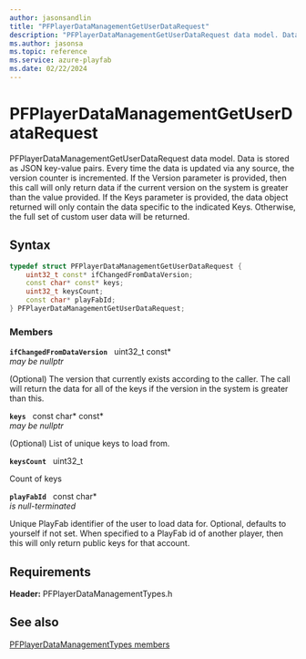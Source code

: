 ```yaml
---
author: jasonsandlin
title: "PFPlayerDataManagementGetUserDataRequest"
description: "PFPlayerDataManagementGetUserDataRequest data model. Data is stored as JSON key-value pairs. Every time the data is updated via any source, the version counter is incremented. If the Version parameter is provided, then this call will only return data if the current version on the system is greater than the value provided. If the Keys parameter is provided, the data object returned will only contain the data specific to the indicated Keys. Otherwise, the full set of custom user data will be returned."
ms.author: jasonsa
ms.topic: reference
ms.service: azure-playfab
ms.date: 02/22/2024
---
```


# PFPlayerDataManagementGetUserDataRequest  

PFPlayerDataManagementGetUserDataRequest data model. Data is stored as JSON key-value pairs. Every time the data is updated via any source, the version counter is incremented. If the Version parameter is provided, then this call will only return data if the current version on the system is greater than the value provided. If the Keys parameter is provided, the data object returned will only contain the data specific to the indicated Keys. Otherwise, the full set of custom user data will be returned.  

## Syntax  
  
```cpp
typedef struct PFPlayerDataManagementGetUserDataRequest {  
    uint32_t const* ifChangedFromDataVersion;  
    const char* const* keys;  
    uint32_t keysCount;  
    const char* playFabId;  
} PFPlayerDataManagementGetUserDataRequest;  
```
  
### Members  
  
**`ifChangedFromDataVersion`** &nbsp; uint32_t const*  
*may be nullptr*  
  
(Optional) The version that currently exists according to the caller. The call will return the data for all of the keys if the version in the system is greater than this.
  
**`keys`** &nbsp; const char* const*  
*may be nullptr*  
  
(Optional) List of unique keys to load from.
  
**`keysCount`** &nbsp; uint32_t  
  
Count of keys
  
**`playFabId`** &nbsp; const char*  
*is null-terminated*  
  
Unique PlayFab identifier of the user to load data for. Optional, defaults to yourself if not set. When specified to a PlayFab id of another player, then this will only return public keys for that account.
  
  
## Requirements  
  
**Header:** PFPlayerDataManagementTypes.h
  
## See also  
[PFPlayerDataManagementTypes members](../pfplayerdatamanagementtypes_members.md)  

  
  
